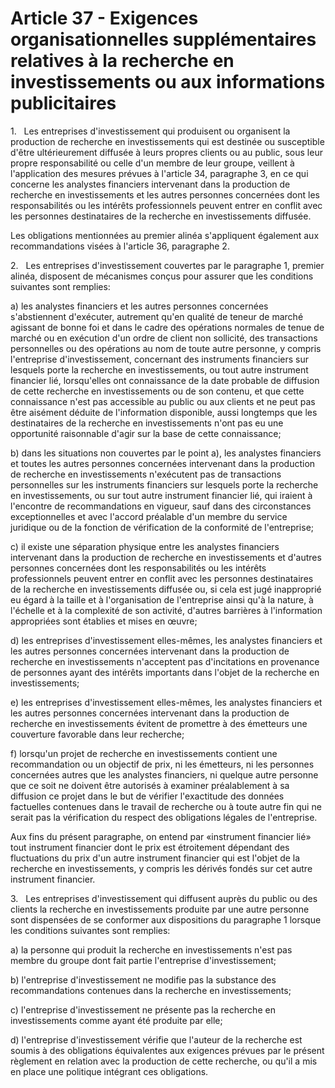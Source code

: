 # Article 37 - Exigences organisationnelles supplémentaires relatives à la recherche en investissements ou aux informations publicitaires


1.   Les entreprises d'investissement qui produisent ou organisent la production de recherche en investissements qui est destinée ou susceptible d'être ultérieurement diffusée à leurs propres clients ou au public, sous leur propre responsabilité ou celle d'un membre de leur groupe, veillent à l'application des mesures prévues à l'article 34, paragraphe 3, en ce qui concerne les analystes financiers intervenant dans la production de recherche en investissements et les autres personnes concernées dont les responsabilités ou les intérêts professionnels peuvent entrer en conflit avec les personnes destinataires de la recherche en investissements diffusée.

Les obligations mentionnées au premier alinéa s'appliquent également aux recommandations visées à l'article 36, paragraphe 2.

2.   Les entreprises d'investissement couvertes par le paragraphe 1, premier alinéa, disposent de mécanismes conçus pour assurer que les conditions suivantes sont remplies:

a) les analystes financiers et les autres personnes concernées s'abstiennent d'exécuter, autrement qu'en qualité de teneur de marché agissant de bonne foi et dans le cadre des opérations normales de tenue de marché ou en exécution d'un ordre de client non sollicité, des transactions personnelles ou des opérations au nom de toute autre personne, y compris l'entreprise d'investissement, concernant des instruments financiers sur lesquels porte la recherche en investissements, ou tout autre instrument financier lié, lorsqu'elles ont connaissance de la date probable de diffusion de cette recherche en investissements ou de son contenu, et que cette connaissance n'est pas accessible au public ou aux clients et ne peut pas être aisément déduite de l'information disponible, aussi longtemps que les destinataires de la recherche en investissements n'ont pas eu une opportunité raisonnable d'agir sur la base de cette connaissance;

b) dans les situations non couvertes par le point a), les analystes financiers et toutes les autres personnes concernées intervenant dans la production de recherche en investissements n'exécutent pas de transactions personnelles sur les instruments financiers sur lesquels porte la recherche en investissements, ou sur tout autre instrument financier lié, qui iraient à l'encontre de recommandations en vigueur, sauf dans des circonstances exceptionnelles et avec l'accord préalable d'un membre du service juridique ou de la fonction de vérification de la conformité de l'entreprise;

c) il existe une séparation physique entre les analystes financiers intervenant dans la production de recherche en investissements et d'autres personnes concernées dont les responsabilités ou les intérêts professionnels peuvent entrer en conflit avec les personnes destinataires de la recherche en investissements diffusée ou, si cela est jugé inapproprié eu égard à la taille et à l'organisation de l'entreprise ainsi qu'à la nature, à l'échelle et à la complexité de son activité, d'autres barrières à l'information appropriées sont établies et mises en œuvre;

d) les entreprises d'investissement elles-mêmes, les analystes financiers et les autres personnes concernées intervenant dans la production de recherche en investissements n'acceptent pas d'incitations en provenance de personnes ayant des intérêts importants dans l'objet de la recherche en investissements;

e) les entreprises d'investissement elles-mêmes, les analystes financiers et les autres personnes concernées intervenant dans la production de recherche en investissements évitent de promettre à des émetteurs une couverture favorable dans leur recherche;

f) lorsqu'un projet de recherche en investissements contient une recommandation ou un objectif de prix, ni les émetteurs, ni les personnes concernées autres que les analystes financiers, ni quelque autre personne que ce soit ne doivent être autorisés à examiner préalablement à sa diffusion ce projet dans le but de vérifier l'exactitude des données factuelles contenues dans le travail de recherche ou à toute autre fin qui ne serait pas la vérification du respect des obligations légales de l'entreprise.

Aux fins du présent paragraphe, on entend par «instrument financier lié» tout instrument financier dont le prix est étroitement dépendant des fluctuations du prix d'un autre instrument financier qui est l'objet de la recherche en investissements, y compris les dérivés fondés sur cet autre instrument financier.

3.   Les entreprises d'investissement qui diffusent auprès du public ou des clients la recherche en investissements produite par une autre personne sont dispensées de se conformer aux dispositions du paragraphe 1 lorsque les conditions suivantes sont remplies:

a) la personne qui produit la recherche en investissements n'est pas membre du groupe dont fait partie l'entreprise d'investissement;

b) l'entreprise d'investissement ne modifie pas la substance des recommandations contenues dans la recherche en investissements;

c) l'entreprise d'investissement ne présente pas la recherche en investissements comme ayant été produite par elle;

d) l'entreprise d'investissement vérifie que l'auteur de la recherche est soumis à des obligations équivalentes aux exigences prévues par le présent règlement en relation avec la production de cette recherche, ou qu'il a mis en place une politique intégrant ces obligations.
